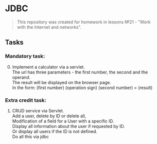 # JDBC
>This repository was created for homework in lessons №21 - "Work with the Internet and networks".
## Tasks

### Mandatory task:  
0.  Implement a calculator via a servlet.   
	The url has three parameters - the first number, the second and the operand.  
	The result will be displayed on the browser page.  
	In the form: (first number) (operation sign) (second number) = (result)   

### Extra credit task:  
1.	CRUD service via Servlet.   
	Add a user, delete by ID or delete all,   
	Modification of a field for a User with a specific ID.   
	Display all information about the user if requested by ID.  
	Or display all users if the ID is not defined.  
	Do all this via jdbc  



